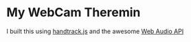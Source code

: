 # My WebCam Theremin

I built this using [handtrack.js](https://victordibia.github.io/handtrack.js/#/) and the awesome [Web Audio API](https://developer.mozilla.org/en-US/docs/Web/API/Web_Audio_API)
